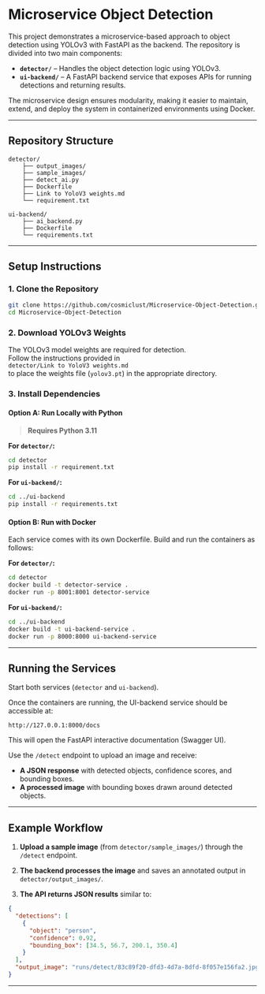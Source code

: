 # Microservice Object Detection

This project demonstrates a microservice-based approach to object detection using YOLOv3 with FastAPI as the backend. The repository is divided into two main components:

- **`detector/`** – Handles the object detection logic using YOLOv3.
- **`ui-backend/`** – A FastAPI backend service that exposes APIs for running detections and returning results.

The microservice design ensures modularity, making it easier to maintain, extend, and deploy the system in containerized environments using Docker.

---

## Repository Structure

```
detector/
    ├── output_images/           
    ├── sample_images/            
    ├── detect_ai.py             
    ├── Dockerfile                
    ├── Link to YoloV3 weights.md 
    └── requirement.txt           

ui-backend/
    ├── ai_backend.py            
    ├── Dockerfile                
    └── requirements.txt         
```

---

## Setup Instructions

### 1. Clone the Repository

```bash
git clone https://github.com/cosmiclust/Microservice-Object-Detection.git
cd Microservice-Object-Detection
```

### 2. Download YOLOv3 Weights

The YOLOv3 model weights are required for detection.  
Follow the instructions provided in  
`detector/Link to YoloV3 weights.md`  
to place the weights file (`yolov3.pt`) in the appropriate directory.

### 3. Install Dependencies

#### Option A: Run Locally with Python

> **Requires Python 3.11**

**For `detector/`:**
```bash
cd detector
pip install -r requirement.txt
```

**For `ui-backend/`:**
```bash
cd ../ui-backend
pip install -r requirements.txt
```

#### Option B: Run with Docker

Each service comes with its own Dockerfile. Build and run the containers as follows:

**For `detector/`:**
```bash
cd detector
docker build -t detector-service .
docker run -p 8001:8001 detector-service
```

**For `ui-backend/`:**
```bash
cd ../ui-backend
docker build -t ui-backend-service .
docker run -p 8000:8000 ui-backend-service
```

---

## Running the Services

Start both services (`detector` and `ui-backend`).

Once the containers are running, the UI-backend service should be accessible at:

```
http://127.0.0.1:8000/docs
```

This will open the FastAPI interactive documentation (Swagger UI).

Use the `/detect` endpoint to upload an image and receive:

- **A JSON response** with detected objects, confidence scores, and bounding boxes.
- **A processed image** with bounding boxes drawn around detected objects.

---

## Example Workflow

1. **Upload a sample image** (from `detector/sample_images/`) through the `/detect` endpoint.

2. **The backend processes the image** and saves an annotated output in `detector/output_images/`.

3. **The API returns JSON results** similar to:

```json
{
  "detections": [
    {
      "object": "person",
      "confidence": 0.92,
      "bounding_box": [34.5, 56.7, 200.1, 350.4]
    }
  ],
  "output_image": "runs/detect/83c89f20-dfd3-4d7a-8dfd-8f057e156fa2.jpg"
}
```


---
